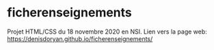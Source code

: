 # ficherenseignements
Projet HTML/CSS du 18 novembre 2020 en NSI.
Lien vers la page web: https://denisdoryan.github.io/ficherenseignements/
